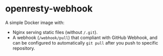 # openresty-webhook

A simple Docker image with:

- Nginx serving static files (without `/.git`).
- A webhook (`/webhook/pull`) that compliant with GitHub Webhook, and can be configured to automatically `git pull` after you push to specific repository.

